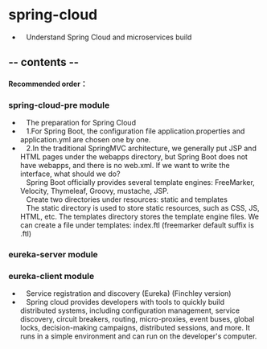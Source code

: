# spring-cloud
 * &nbsp;&nbsp; Understand Spring Cloud and microservices build
 
 ## -- contents --
 
 #### Recommended order：
 
 ### spring-cloud-pre module
 * &nbsp;&nbsp; The preparation for Spring Cloud
 * &nbsp;&nbsp; 1.For Spring Boot, the configuration file application.properties and application.yml are chosen one by one.
 * &nbsp;&nbsp; 2.In the traditional SpringMVC architecture, we generally put JSP and HTML pages under the webapps directory, 
 but Spring Boot does not have webapps, and there is no web.xml. If we want to write the interface, what should we do?   
 &nbsp;&nbsp; Spring Boot officially provides several template engines: FreeMarker, Velocity, Thymeleaf, Groovy, mustache, JSP.  
 &nbsp;&nbsp; Create two directories under resources: static and templates   
 &nbsp;&nbsp; The static directory is used to store static resources, such as CSS, JS, HTML, etc. 
 The templates directory stores the template engine files. We can create a file under templates: index.ftl 
 (freemarker default suffix is .ftl)
 
### eureka-server module
### eureka-client module
 * &nbsp;&nbsp; Service registration and discovery (Eureka) (Finchley version)
 * &nbsp;&nbsp; Spring cloud provides developers with tools to quickly build distributed systems, 
 including configuration management, service discovery, circuit breakers, routing, micro-proxies, event buses, global locks, 
 decision-making campaigns, distributed sessions, and more. It runs in a simple environment and can run on the developer's computer.